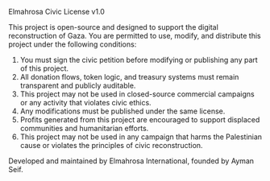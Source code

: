 Elmahrosa Civic License v1.0

This project is open-source and designed to support the digital reconstruction of Gaza. You are permitted to use, modify, and distribute this project under the following conditions:

1. You must sign the civic petition before modifying or publishing any part of this project.
2. All donation flows, token logic, and treasury systems must remain transparent and publicly auditable.
3. This project may not be used in closed-source commercial campaigns or any activity that violates civic ethics.
4. Any modifications must be published under the same license.
5. Profits generated from this project are encouraged to support displaced communities and humanitarian efforts.
6. This project may not be used in any campaign that harms the Palestinian cause or violates the principles of civic reconstruction.

Developed and maintained by Elmahrosa International, founded by Ayman Seif.
